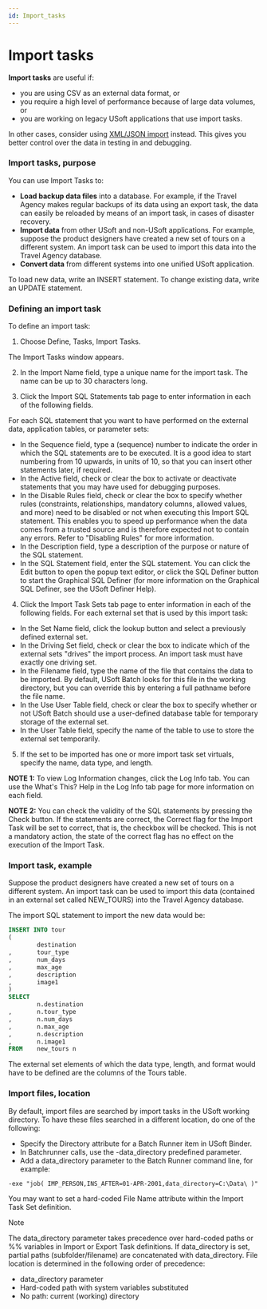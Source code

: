 ```yaml
---
id: Import_tasks
---
```


# Import tasks

**Import tasks** are useful if:

- you are using CSV as an external data format, or
- you require a high level of performance because of large data volumes, or
- you are working on legacy USoft applications that use import tasks.

In other cases, consider using [XML/JSON import](/docs/Repositories/Data_flow_control_with_XML_or_JSON/Data_flow_control_with_XML_or_JSON.md) instead. This gives you better control over the data in testing in and debugging.

### Import tasks, purpose

You can use Import Tasks to:

- **Load backup data files** into a database. For example, if the Travel Agency makes regular backups of its data using an export task, the data can easily be reloaded by means of an import task, in cases of disaster recovery.
- **Import data**  from other USoft and non-USoft applications. For example, suppose the product designers have created a new set of tours on a different system. An import task can be used to import this data into the Travel Agency database.
- **Convert data** from different systems into one unified USoft application.

To load new data, write an INSERT statement. To change existing data, write an UPDATE statement.

### Defining an import task

To define an import task:

1. Choose Define, Tasks, Import Tasks.

The Import Tasks window appears.

2. In the Import Name field, type a unique name for the import task. The name can be up to 30 characters long.

3. Click the Import SQL Statements tab page to enter information in each of the following fields.

For each SQL statement that you want to have performed on the external data, application tables, or parameter sets:

- In the Sequence field, type a (sequence) number to indicate the order in which the SQL statements are to be executed. It is a good idea to start numbering from 10 upwards, in units of 10, so that you can insert other statements later, if required.
- In the Active field, check or clear the box to activate or deactivate statements that you may have used for debugging purposes.
- In the Disable Rules field, check or clear the box to specify whether rules (constraints, relationships, mandatory columns, allowed values, and more) need to be disabled or not when executing this Import SQL statement. This enables you to speed up performance when the data comes from a trusted source and is therefore expected not to contain any errors. Refer to "Disabling Rules" for more information.
- In the Description field, type a description of the purpose or nature of the SQL statement.
- In the SQL Statement field, enter the SQL statement. You can click the Edit button to open the popup text editor, or click the SQL Definer button to start the Graphical SQL Definer (for more information on the Graphical SQL Definer, see the USoft Definer Help).

4. Click the Import Task Sets tab page to enter information in each of the following fields. For each external set that is used by this import task:

- In the Set Name field, click the lookup button and select a previously defined external set.
- In the Driving Set field, check or clear the box to indicate which of the external sets "drives" the import process. An import task must have exactly one driving set.
- In the Filename field, type the name of the file that contains the data to be imported. By default, USoft Batch looks for this file in the working directory, but you can override this by entering a full pathname before the file name.
- In the Use User Table field, check or clear the box to specify whether or not USoft Batch should use a user-defined database table for temporary storage of the external set.
- In the User Table field, specify the name of the table to use to store the external set temporarily.

5. If the set to be imported has one or more import task set virtuals, specify the name, data type, and length.

**NOTE 1:** To view Log Information changes, click the Log Info tab. You can use the What's This? Help in the Log Info tab page for more information on each field.

**NOTE 2:** You can check the validity of the SQL statements by pressing the Check button. If the statements are correct, the Correct flag for the Import Task will be set to correct, that is, the checkbox will be checked. This is not a mandatory action, the state of the correct flag has no effect on the execution of the Import Task.

### Import task, example

Suppose the product designers have created a new set of tours on a different system. An import task can be used to import this data (contained in an external set called NEW_TOURS) into the Travel Agency database.

The import SQL statement to import the new data would be:

```sql
INSERT INTO tour
(
        destination
,       tour_type
,       num_days
,       max_age
,       description
,       image1
)
SELECT
        n.destination
,       n.tour_type
,       n.num_days
,       n.max_age
,       n.description
,       n.image1
FROM    new_tours n

```

The external set elements of which the data type, length, and format would have to be defined are the columns of the Tours table.

### Import files, location

By default, import files are searched by import tasks in the USoft working directory. To have these files searched in a different location, do one of the following:

- Specify the Directory attribute for a Batch Runner item in USoft Binder.
- In Batchrunner calls, use the -data_directory predefined parameter.
- Add a data_directory parameter to the Batch Runner command line, for example:

```
-exe "job( IMP_PERSON,INS_AFTER=01-APR-2001,data_directory=C:\Data\ )"

```

You may want to set a hard-coded File Name attribute within the Import Task Set definition.

> [!NOTE]
> The data_directory parameter takes precedence over hard-coded paths or %% variables in Import or Export Task definitions. If data_directory is set, partial paths (subfolder/filename) are concatenated with data_directory. File location is determined in the following order of precedence:

- data_directory parameter
- Hard-coded path with system variables substituted
- No path: current (working) directory